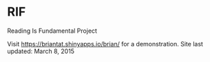 # RIF
Reading Is Fundamental Project

Visit https://briantat.shinyapps.io/brian/ for a demonstration.
Site last updated: March 8, 2015
